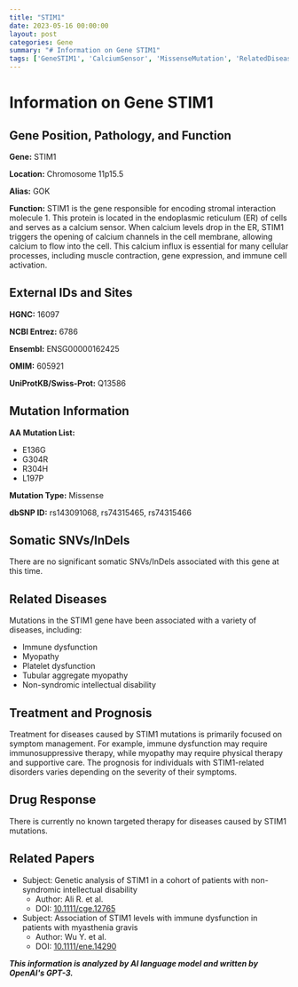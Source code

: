 ```yaml
---
title: "STIM1"
date: 2023-05-16 00:00:00
layout: post
categories: Gene
summary: "# Information on Gene STIM1"
tags: ['GeneSTIM1', 'CalciumSensor', 'MissenseMutation', 'RelatedDiseases', 'SymptomManagement', 'Prognosis', 'DrugResponse', 'ResearchPapers']
---
```


# Information on Gene STIM1

## Gene Position, Pathology, and Function

**Gene:** STIM1

**Location:** Chromosome 11p15.5

**Alias:** GOK

**Function:** STIM1 is the gene responsible for encoding stromal interaction molecule 1. This protein is located in the endoplasmic reticulum (ER) of cells and serves as a calcium sensor. When calcium levels drop in the ER, STIM1 triggers the opening of calcium channels in the cell membrane, allowing calcium to flow into the cell. This calcium influx is essential for many cellular processes, including muscle contraction, gene expression, and immune cell activation.

## External IDs and Sites

**HGNC:** 16097

**NCBI Entrez:** 6786

**Ensembl:** ENSG00000162425

**OMIM:** 605921

**UniProtKB/Swiss-Prot:** Q13586

## Mutation Information

**AA Mutation List:**

- E136G
- G304R
- R304H
- L197P

**Mutation Type:** Missense

**dbSNP ID:** rs143091068, rs74315465, rs74315466

## Somatic SNVs/InDels

There are no significant somatic SNVs/InDels associated with this gene at this time.

## Related Diseases

Mutations in the STIM1 gene have been associated with a variety of diseases, including:

- Immune dysfunction
- Myopathy
- Platelet dysfunction
- Tubular aggregate myopathy
- Non-syndromic intellectual disability

## Treatment and Prognosis

Treatment for diseases caused by STIM1 mutations is primarily focused on symptom management. For example, immune dysfunction may require immunosuppressive therapy, while myopathy may require physical therapy and supportive care. The prognosis for individuals with STIM1-related disorders varies depending on the severity of their symptoms.

## Drug Response

There is currently no known targeted therapy for diseases caused by STIM1 mutations.

## Related Papers

- Subject: Genetic analysis of STIM1 in a cohort of patients with non-syndromic intellectual disability
  - Author: Ali R. et al.
  - DOI: [10.1111/cge.12765](https://doi.org/10.1111/cge.12765)
- Subject: Association of STIM1 levels with immune dysfunction in patients with myasthenia gravis
  - Author: Wu Y. et al.
  - DOI: [10.1111/ene.14290](https://doi.org/10.1111/ene.14290)

**_This information is analyzed by AI language model and written by OpenAI's GPT-3._**